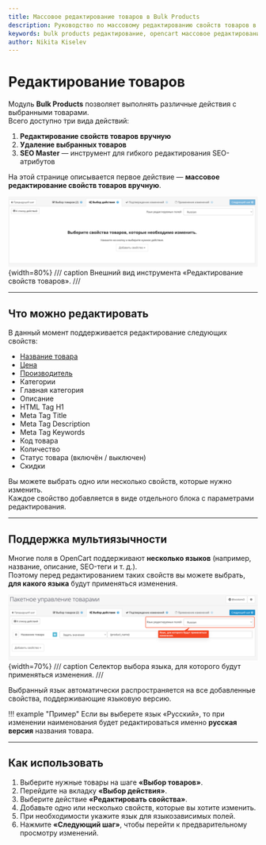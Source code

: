 ```yaml
---
title: Массовое редактирование товаров в Bulk Products
description: Руководство по массовому редактированию свойств товаров в OpenCart. Поддержка мультиязычности, редактирование названия, цены, категорий, SEO-тегов и других параметров.
keywords: bulk products редактирование, opencart массовое редактирование, редактирование товаров, мультиязычность opencart, seo теги товаров
author: Nikita Kiselev
---
```


# Редактирование товаров

Модуль **Bulk Products** позволяет выполнять различные действия с выбранными товарами.  
Всего доступно три вида действий:

1. **Редактирование свойств товаров вручную**
2. **Удаление выбранных товаров**
3. **SEO Master** — инструмент для гибкого редактирования SEO-атрибутов

На этой странице описывается первое действие — **массовое редактирование свойств товаров вручную**.

![bulk-edit.png](bulk-edit.png){width=80%}
/// caption
Внешний вид инструмента «Редактирование свойств товаров».
///

---

## Что можно редактировать

В данный момент поддерживается редактирование следующих свойств:

- [Название товара](product_name.md)
- [Цена](product_price.md)
- [Производитель](product_manufacturer.md)
- Категории
- Главная категория
- Описание
- HTML Tag H1
- Meta Tag Title
- Meta Tag Description
- Meta Tag Keywords
- Код товара
- Количество
- Статус товара (включён / выключен)
- Скидки

Вы можете выбрать одно или несколько свойств, которые нужно изменить.  
Каждое свойство добавляется в виде отдельного блока с параметрами редактирования.

---

## Поддержка мультиязычности

Многие поля в OpenCart поддерживают **несколько языков** (например, название, описание, SEO-теги и т. д.).  
Поэтому перед редактированием таких свойств вы можете выбрать, **для какого языка** будут применяться изменения.

![products-edit-fields-lang.png](products-edit-fields-lang.png){width=70%}
/// caption
Селектор выбора языка, для которого будут применяться изменения.
///

Выбранный язык автоматически распространяется на все добавленные свойства, поддерживающие языковую версию.

!!! example "Пример"
    Если вы выберете язык «Русский», то при изменении наименования будет редактироваться именно **русская версия** названия товара.

---

## Как использовать

1. Выберите нужные товары на шаге **«Выбор товаров»**.
2. Перейдите на вкладку **«Выбор действия»**.
3. Выберите действие **«Редактировать свойства»**.
4. Добавьте одно или несколько свойств, которые вы хотите изменить.
5. При необходимости укажите язык для языкозависимых полей.
6. Нажмите **«Следующий шаг»**, чтобы перейти к предварительному просмотру изменений.